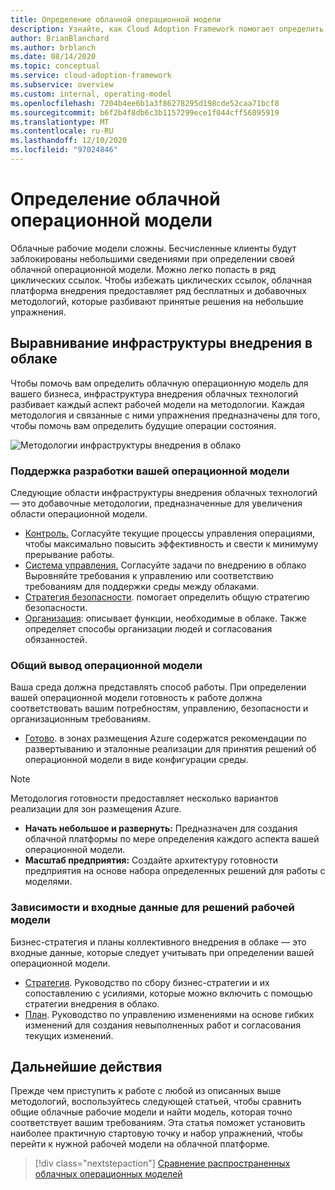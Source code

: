 ```yaml
---
title: Определение облачной операционной модели
description: Узнайте, как Cloud Adoption Framework помогает определить операционную модель.
author: BrianBlanchard
ms.author: brblanch
ms.date: 08/14/2020
ms.topic: conceptual
ms.service: cloud-adoption-framework
ms.subservice: overview
ms.custom: internal, operating-model
ms.openlocfilehash: 7204b4ee6b1a3f86278295d198cde52caa71bcf8
ms.sourcegitcommit: b6f2b4f8db6c3b1157299ece1f044cff56895919
ms.translationtype: MT
ms.contentlocale: ru-RU
ms.lasthandoff: 12/10/2020
ms.locfileid: "97024846"
---
```

# <a name="define-your-cloud-operating-model"></a>Определение облачной операционной модели

Облачные рабочие модели сложны. Бесчисленные клиенты будут заблокированы небольшими сведениями при определении своей облачной операционной модели. Можно легко попасть в ряд циклических ссылок. Чтобы избежать циклических ссылок, облачная платформа внедрения предоставляет ряд бесплатных и добавочных методологий, которые разбивают принятые решения на небольшие упражнения.

## <a name="cloud-adoption-framework-alignment"></a>Выравнивание инфраструктуры внедрения в облаке

Чтобы помочь вам определить облачную операционную модель для вашего бизнеса, инфраструктура внедрения облачных технологий разбивает каждый аспект рабочей модели на методологии. Каждая методология и связанные с ними упражнения предназначены для того, чтобы помочь вам определить будущие операции состояния.

![Методологии инфраструктуры внедрения в облако](../_images/CAF-overview-new.png)

### <a name="support-to-develop-your-operating-model"></a>Поддержка разработки вашей операционной модели

Следующие области инфраструктуры внедрения облачных технологий — это добавочные методологии, предназначенные для увеличения области операционной модели.

- [Контроль.](../manage/index.md) Согласуйте текущие процессы управления операциями, чтобы максимально повысить эффективность и свести к минимуму прерывание работы.
- [Система управления.](../govern/index.md) Согласуйте задачи по внедрению в облако Выровняйте требования к управлению или соответствию требованиям для поддержки среды между облаками.
- [Стратегия безопасности](../strategy/define-security-strategy.md). помогает определить общую стратегию безопасности.
- [Организация](../organize/index.md): описывает функции, необходимые в облаке. Также определяет способы организации людей и согласования обязанностей.

### <a name="collective-output-of-the-operating-model"></a>Общий вывод операционной модели

Ваша среда должна представлять способ работы. При определении вашей операционной модели готовность к работе должна соответствовать вашим потребностям, управлению, безопасности и организационным требованиям.

- [Готово](../ready/index.md). в зонах размещения Azure содержатся рекомендации по развертыванию и эталонные реализации для принятия решений об операционной модели в виде конфигурации среды.

> [!NOTE]
> Методология готовности предоставляет несколько вариантов реализации для зон размещения Azure.
>
> - **Начать небольшое и развернуть:** Предназначен для создания облачной платформы по мере определения каждого аспекта вашей операционной модели.
> - **Масштаб предприятия:** Создайте архитектуру готовности предприятия на основе набора определенных решений для работы с моделями.

### <a name="dependencies-and-inputs-to-operating-model-decisions"></a>Зависимости и входные данные для решений рабочей модели

Бизнес-стратегия и планы коллективного внедрения в облаке — это входные данные, которые следует учитывать при определении вашей операционной модели.

- [Стратегия](../strategy/index.md). Руководство по сбору бизнес-стратегии и их сопоставлению с усилиями, которые можно включить с помощью стратегии внедрения в облако.
- [План](../plan/index.md). Руководство по управлению изменениями на основе гибких изменений для создания невыполненных работ и согласования текущих изменений.

## <a name="next-steps"></a>Дальнейшие действия

Прежде чем приступить к работе с любой из описанных выше методологий, воспользуйтесь следующей статьей, чтобы сравнить общие облачные рабочие модели и найти модель, которая точно соответствует вашим требованиям. Эта статья поможет установить наиболее практичную стартовую точку и набор упражнений, чтобы перейти к нужной рабочей модели на облачной платформе.

> [!div class="nextstepaction"]
> [Сравнение распространенных облачных операционных моделей](./compare.md)
